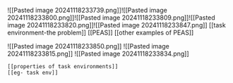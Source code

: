 ![[Pasted image 20241118233739.png]]![[Pasted image 20241118233800.png]]![[Pasted image 20241118233809.png]]![[Pasted image 20241118233820.png]]![[Pasted image 20241118233847.png]]
	[[task environment-the problem]]
	[[PEAS]]
	[[other examples of PEAS]]



![[Pasted image 20241118233850.png]]
![[Pasted image 20241118233815.png]]
![[Pasted image 20241118233834.png]]

	[[properties of task environments]]
	[[eg- task env]]

